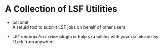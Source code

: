# A Collection of LSF Utilities

- bsubmit  
A setuid tool to submit LSF jobs on behalf of other users.

- LSF chatops 
An `Errbot` plugin to help you talking with your `LSF` cluster by `Slack` from anywhere.
